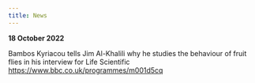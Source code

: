 ```yaml
---
title: News
---
```


**18 October 2022**

Bambos Kyriacou tells Jim Al-Khalili why he studies the behaviour of fruit flies in his interview for Life Scientific
https://www.bbc.co.uk/programmes/m001d5cq
